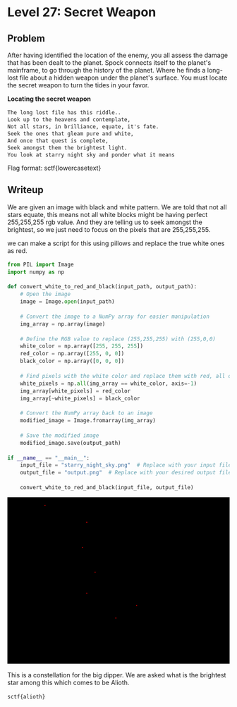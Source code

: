 # Level 27: Secret Weapon

## Problem

After having identified the location of the enemy, you all assess the damage that has been dealt to the planet. Spock connects itself to the planet's mainframe, to go through the history of the planet. Where he finds a long-lost file about a hidden weapon under the planet's surface.
You must locate the secret weapon to turn the tides in your favor. 

**Locating the secret weapon**
```
The long lost file has this riddle..
Look up to the heavens and contemplate,
Not all stars, in brilliance, equate, it's fate.
Seek the ones that gleam pure and white,
And once that quest is complete,
Seek amongst them the brightest light.
You look at starry night sky and ponder what it means
``````
Flag format: sctf{lowercasetext} 

## Writeup

We are given an image with black and white pattern. We are told that not all stars equate, this means not all white blocks might be having perfect 255,255,255 rgb value. And they are telling us to seek amongst the brightest, so we just need to focus on the pixels that are 255,255,255.

we can make a script for this using pillows and replace the true white ones as red.

```python
from PIL import Image
import numpy as np

def convert_white_to_red_and_black(input_path, output_path):
    # Open the image
    image = Image.open(input_path)

    # Convert the image to a NumPy array for easier manipulation
    img_array = np.array(image)

    # Define the RGB value to replace (255,255,255) with (255,0,0)
    white_color = np.array([255, 255, 255])
    red_color = np.array([255, 0, 0])
    black_color = np.array([0, 0, 0])

    # Find pixels with the white color and replace them with red, all others with black
    white_pixels = np.all(img_array == white_color, axis=-1)
    img_array[white_pixels] = red_color
    img_array[~white_pixels] = black_color

    # Convert the NumPy array back to an image
    modified_image = Image.fromarray(img_array)

    # Save the modified image
    modified_image.save(output_path)

if __name__ == "__main__":
    input_file = "starry_night_sky.png"  # Replace with your input file path
    output_file = "output.png"  # Replace with your desired output file path

    convert_white_to_red_and_black(input_file, output_file)
```

![Alt text](image.png)

This is a constellation for the big dipper. We are asked what is the brightest star among this which comes to be Alioth.

`sctf{alioth}`